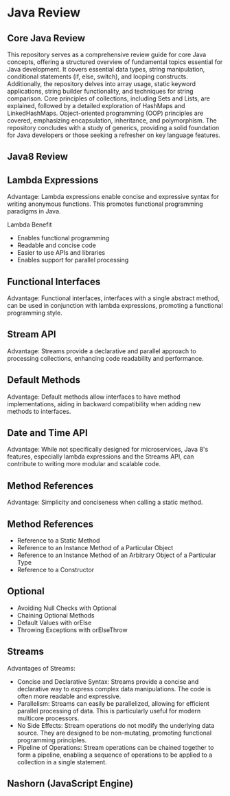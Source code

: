 # Java Review

## Core Java Review

This repository serves as a comprehensive review guide for core Java concepts, offering a structured overview of
fundamental topics essential for Java development. It covers essential data types, string manipulation, conditional
statements (if, else, switch), and looping constructs. Additionally, the repository delves into array usage, static
keyword applications, string builder functionality, and techniques for string comparison. Core principles of
collections, including Sets and Lists, are explained, followed by a detailed exploration of HashMaps and LinkedHashMaps.
Object-oriented programming (OOP) principles are covered, emphasizing encapsulation, inheritance, and polymorphism. The
repository concludes with a study of generics, providing a solid foundation for Java developers or those seeking a
refresher on key language features.

## Java8 Review

## Lambda Expressions

Advantage: Lambda expressions enable concise and expressive syntax for writing anonymous functions. This promotes
functional programming paradigms in Java.

Lambda Benefit

* Enables functional programming
* Readable and concise code
* Easier to use APIs and libraries
* Enables support for parallel processing

## Functional Interfaces

Advantage: Functional interfaces, interfaces with a single abstract method, can be used in conjunction with lambda
expressions, promoting a functional programming style.

## Stream API

Advantage: Streams provide a declarative and parallel approach to processing collections, enhancing code readability and
performance.

## Default Methods

Advantage: Default methods allow interfaces to have method implementations, aiding in backward compatibility when adding
new methods to interfaces.

## Date and Time API

Advantage: While not specifically designed for microservices, Java 8's features, especially lambda expressions and the
Streams API, can contribute to writing more modular and scalable code.

## Method References

Advantage: Simplicity and conciseness when calling a static method.

## Method References

* Reference to a Static Method
* Reference to an Instance Method of a Particular Object
* Reference to an Instance Method of an Arbitrary Object of a Particular Type
* Reference to a Constructor

## Optional

* Avoiding Null Checks with Optional
* Chaining Optional Methods
* Default Values with orElse
* Throwing Exceptions with orElseThrow

## Streams

Advantages of Streams:

* Concise and Declarative Syntax: Streams provide a concise and declarative way to express complex data manipulations.
  The code is often more readable and expressive.
* Parallelism: Streams can easily be parallelized, allowing for efficient parallel processing of data. This is
  particularly useful for modern multicore processors.
* No Side Effects: Stream operations do not modify the underlying data source. They are designed to be non-mutating,
  promoting functional programming principles.
* Pipeline of Operations: Stream operations can be chained together to form a pipeline, enabling a sequence of
  operations to be applied to a collection in a single statement.

## Nashorn (JavaScript Engine)


